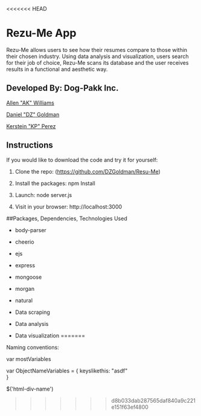 <<<<<<< HEAD
# Rezu-Me App

Rezu-Me allows users to see how their resumes compare to those within their chosen industry. Using data analysis and visualization, users search for their job of choice, Rezu-Me scans its database and the user receives results in a functional and aesthetic way.

## Developed By: Dog-Pakk Inc.

[Allen "AK" Williams](https://github.com/echoechochamber)

[Daniel "DZ" Goldman](https://github.com/DZGoldman)

[Kerstein "KP" Perez](https://github.com/kersteinperez)

## Instructions
If you would like to download the code and try it for yourself:

1. Clone the repo: (https://github.com/DZGoldman/Resu-Me)

2. Install the packages: npm Install

3. Launch: node server.js

4. Visit in your browser: http://localhost:3000

##Packages, Dependencies, Technologies Used
- body-parser
- cheerio
- ejs
- express
- mongoose
- morgan
- natural

- Data scraping
- Data analysis
- Data visualization
=======

Naming conventions:

var mostVariables

var ObjectNameVariables = {
    keyslikethis: "asdf"  
}

$('html-div-name')
>>>>>>> d8b033dab287565daf840a9c221e151f63ef4800
